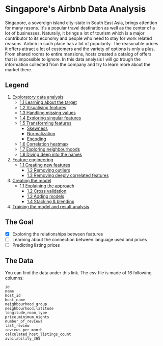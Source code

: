 # Singapore's Airbnb Data Analysis
Singapore, a sovereign island city-state in South East Asia, brings attention for many rasons. It's a popular travel destination as well as the center of a lot of businesses. Naturally, it brings a lot of tourism which is a major contributor to its economy and people who need to stay for work related reasons. Airbnb in such place has a lot of popularity. The reasonable prices it offers attract a lot of customers and the variety of options is only a plus. From shared rooms to entire mansions, hosts created a catalog of offers that is impossible to ignore. In this data analysis I will go trough the information collected from the company and try to learn more about the market there.

## Legend
1. [Exploratory data analysis](docs/EDA.md)
	 - [1.1 Learning about the target](docs/EDA.md#section)
	 - [1.2 Visualising features](docs/EDA.md#section)
	 - [1.3 Handling missing values](docs/EDA.md#section)
	 - [1.4 Exploring singular features](docs/EDA.md#section)
	 - [1.5 Transforming features](docs/EDA.md#section)
	 	 - [Skewness](docs/EDA.md##section)
		 - [Normalization](docs/EDA.md##section)
		 - [Encoding](docs/EDA.md##section)
	 - [1.6 Correlation heatmap](docs/EDA.md#section)
	 - [1.7 Exploring neighbourhoods](docs/EDA.md#section)
	 - [1.8 Diving deep into the names](docs/EDA.md#section)
2. [Feature engineering](docs/feat_eng.md)
   - [1.1 Creating new features](docs/feat_eng.md#section)
	 - [1.2 Removing outliers](docs/feat_eng.md#section)
	 - [1.3 Removing deeply correlated features](docs/feat_eng.md#section)
3. [Creating the model](docs/about_model.md)
   - [1.1 Explaining the approach](docs/about_model.md#section)
	 - [1.2 Cross validation](docs/about_model.md#section)
	 - [1.3 Adding models](docs/about_model.md#section)
	 - [1.4 Stacking & blending](docs/about_model.md#section)
4. [Training the model and result analysis](docs/result_analysis.md)

## The Goal
- [x] Exploring the relationships between features
- [ ] Learning about the connection between language used and prices
- [ ] Predicting listing prices

## The Data
You can find the data under this link. The csv file is made of 16 following columns:
```
id
name
host_id
host_name
neighbourhood_group
neighbourhood,latitude
longitude,room_type
price,minimum_nights
number_of_reviews
last_review
reviews_per_month
calculated_host_listings_count
availability_365
```
